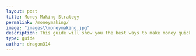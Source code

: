 ```yaml
---
layout: post
title: Money Making Strategy
permalink: /moneymaking/
image: "images\\moneymaking.jpg"
description: This guide will show you the best ways to make money quickly!
type: guide
author: dragon314
---
```


